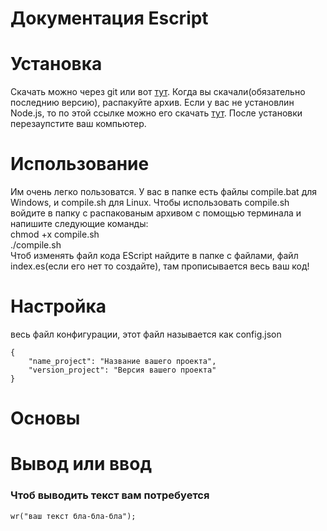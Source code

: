 # Документация Escript

# Установка
Скачать можно через git или вот [тут](https://github.com/MegaSoft-real/EScript/releases).
Когда вы скачали(обязательно последнию версию), распакуйте архив. Если у вас не установлин Node.js, то по этой ссылке можно его скачать [тут](https://nodejs.org/dist/v14.17.0/node-v14.17.0-x64.msi). После установки перезаупстите ваш компьютер.
# Использование
Им очень легко пользоватся. У вас в папке есть файлы compile.bat для Windows, и compile.sh для Linux.
Чтобы использовать compile.sh войдите в папку с распакованым архивом с помощью терминала и напишите следующие команды:<br>
chmod +x compile.sh<br>
./compile.sh<br>
Чтоб изменять файл кода EScript найдите в папке с файлами, файл index.es(если его нет то создайте), там прописывается весь ваш код!
# Настройка
весь файл конфигурации, этот файл называется как config.json

    {
        "name_project": "Название вашего проекта",
        "version_project": "Версия вашего проекта"
    }
# Основы
# Вывод или ввод
### Чтоб выводить текст вам потребуется
    wr("ваш текст бла-бла-бла");
